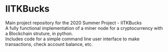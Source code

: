 # IITKBucks

Main project repository for the 2020 Summer Project - IITKBucks   
A fully functional implementation of a miner node for a cryptocurrency with a Blockchain struture, in python.     
Includes code for a simple command line user interface to make transactions, check account balance, etc.

